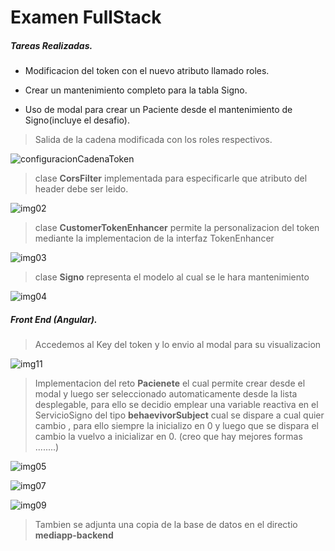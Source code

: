# Examen FullStack

##### Tareas Realizadas. 

 - Modificacion del token con el nuevo atributo llamado roles.
* Crear un mantenimiento completo para la tabla Signo.
- Uso de modal para crear un Paciente desde el mantenimiento de Signo(incluye el desafio).

> Salida de la cadena modificada con los roles respectivos.

![configuracionCadenaToken](https://user-images.githubusercontent.com/5384490/56916206-fc6d7980-6a7d-11e9-8735-d69b07bf4b86.png)

> clase **CorsFilter** implementada para especificarle que atributo del header debe ser leido.

![img02](https://user-images.githubusercontent.com/5384490/56916434-7998ee80-6a7e-11e9-92ca-264036b1c17d.png)

> clase **CustomerTokenEnhancer** permite la personalizacion del token mediante la implementacion de la interfaz TokenEnhancer


![img03](https://user-images.githubusercontent.com/5384490/56916441-7e5da280-6a7e-11e9-8e6d-b88e6303d059.png)

> clase **Signo** representa el modelo al cual se le hara mantenimiento

![img04](https://user-images.githubusercontent.com/5384490/56916454-81f12980-6a7e-11e9-8326-e271339217d2.png)

##### Front End (Angular).
>  Accedemos al Key del token  y lo envio al modal para su visualizacion

![img11](https://user-images.githubusercontent.com/5384490/56917681-c16d4500-6a81-11e9-861f-64b9346bb5b4.png)

> Implementacion del reto **Pacienete** el cual permite crear desde el modal y luego ser seleccionado automaticamente desde la lista desplegable,  para ello se decidio emplear una variable reactiva en el ServicioSigno del tipo **behaevivorSubject** cual se dispare a cual quier cambio , para ello siempre la inicializo en 0 y luego que se dispara el cambio la vuelvo a inicializar en 0. (creo que hay mejores formas  ........)

![img05](https://user-images.githubusercontent.com/5384490/56917610-8d921f80-6a81-11e9-81cb-a42642fc2c8f.png)

![img07](https://user-images.githubusercontent.com/5384490/56917616-908d1000-6a81-11e9-9f80-460bbbcc9ef6.png)

![img09](https://user-images.githubusercontent.com/5384490/56917619-93880080-6a81-11e9-9364-8a94cb1ceeca.png)

> Tambien se adjunta una copia de la base de datos en el directio **mediapp-backend**

